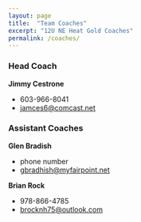 ```yaml
---
layout: page
title:  "Team Coaches"
excerpt: "12U NE Heat Gold Coaches"
permalink: /coaches/
---
```


### Head Coach
**Jimmy Cestrone**
* 603-966-8041
* jamces6@comcast.net

### Assistant Coaches
**Glen Bradish**
* phone number
* gbradhish@myfairpoint.net

**Brian Rock**
* 978-866-4785
* brocknh75@outlook.com
